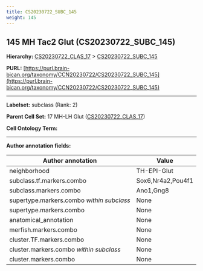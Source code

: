 ```yaml
---
title: CS20230722_SUBC_145
weight: 145
---
```

## 145 MH Tac2 Glut (CS20230722_SUBC_145)
<b>Hierarchy: </b>
[CS20230722_CLAS_17](../CS20230722_CLAS_17) >
[CS20230722_SUBC_145](../CS20230722_SUBC_145)

**PURL:** [https://purl.brain-bican.org/taxonomy/CCN20230722/CS20230722_SUBC_145](https://purl.brain-bican.org/taxonomy/CCN20230722/CS20230722_SUBC_145)

---


**Labelset:** subclass (Rank: 2)

**Parent Cell Set:** 17 MH-LH Glut ([CS20230722_CLAS_17](../CS20230722_CLAS_17))



**Cell Ontology Term:** 

[MARKER GENES.]: #


---

[TRANSFERRED ANNOTATIONS.]: #


[AUTHOR ANNOTATION FIELDS.]: #


**Author annotation fields:**

| Author annotation | Value |
|-------------------|-------|
|neighborhood|TH-EPI-Glut|
|subclass.tf.markers.combo|Sox6,Nr4a2,Pou4f1|
|subclass.markers.combo|Ano1,Gng8|
|supertype.markers.combo _within subclass_|None|
|supertype.markers.combo|None|
|anatomical_annotation|None|
|merfish.markers.combo|None|
|cluster.TF.markers.combo|None|
|cluster.markers.combo _within subclass_|None|
|cluster.markers.combo|None|
